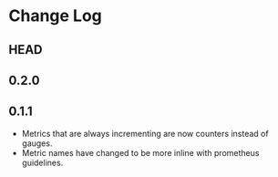 # Change Log

## HEAD

## 0.2.0

## 0.1.1

- Metrics that are always incrementing are now counters instead of gauges.
- Metric names have changed to be more inline with prometheus guidelines.
